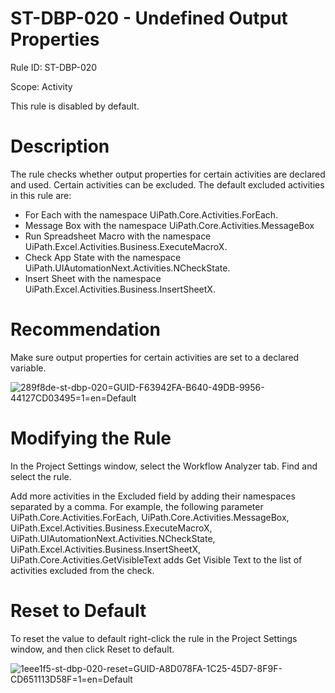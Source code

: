 ﻿# ST-DBP-020 - Undefined Output Properties

Rule ID: ST-DBP-020

Scope: Activity

This rule is disabled by default.

# Description

The rule checks whether output properties for certain activities are declared and used. Certain activities can be excluded. The default excluded activities in this rule are:

* For Each with the namespace UiPath.Core.Activities.ForEach.
* Message Box with the namespace UiPath.Core.Activities.MessageBox
* Run Spreadsheet Macro with the namespace UiPath.Excel.Activities.Business.ExecuteMacroX.
* Check App State with the namespace UiPath.UIAutomationNext.Activities.NCheckState.
* Insert Sheet with the namespace UiPath.Excel.Activities.Business.InsertSheetX.

# Recommendation

Make sure output properties for certain activities are set to a declared variable.

![289f8de-st-dbp-020=GUID-F63942FA-B640-49DB-9956-44127CD03495=1=en=Default](/images/289f8de-st-dbp-020=GUID-F63942FA-B640-49DB-9956-44127CD03495=1=en=Default.png)

# Modifying the Rule

In the Project Settings window, select the Workflow Analyzer tab. Find and select the rule.

Add more activities in the Excluded field by adding their namespaces separated by a comma. For example, the following parameter UiPath.Core.Activities.ForEach, UiPath.Core.Activities.MessageBox, UiPath.Excel.Activities.Business.ExecuteMacroX, UiPath.UIAutomationNext.Activities.NCheckState, UiPath.Excel.Activities.Business.InsertSheetX, UiPath.Core.Activities.GetVisibleText adds Get Visible Text to the list of activities excluded from the check.

# Reset to Default

To reset the value to default right-click the rule in the Project Settings window, and then click Reset to default.

![1eee1f5-st-dbp-020-reset=GUID-A8D078FA-1C25-45D7-8F9F-CD651113D58F=1=en=Default](/images/1eee1f5-st-dbp-020-reset=GUID-A8D078FA-1C25-45D7-8F9F-CD651113D58F=1=en=Default.png)
